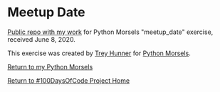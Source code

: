# Meetup Date

[Public repo with my work](https://github.com/mUtterberg/python_morsels/tree/master/meetup_date/) for Python Morsels "meetup_date" exercise, received June 8, 2020.

This exercise was created by [Trey Hunner](https://treyhunner.com/) for [Python Morsels](https://try.pythonmorsels.com/).

[Return to my Python Morsels](https://mutterberg.github.io/python_morsels)

[Return to #100DaysOfCode Project Home](https://mutterberg.github.io)

